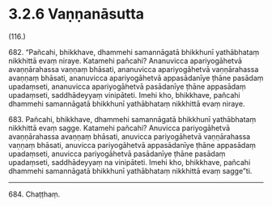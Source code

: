 

# 3.2.6 Vaṇṇanāsutta




(116.)

682\. “Pañcahi, bhikkhave, dhammehi samannāgatā bhikkhunī yathābhataṃ nikkhittā evaṃ niraye. Katamehi pañcahi? Ananuvicca apariyogāhetvā avaṇṇārahassa vaṇṇaṃ bhāsati, ananuvicca apariyogāhetvā vaṇṇārahassa avaṇṇaṃ bhāsati, ananuvicca apariyogāhetvā appasādanīye ṭhāne pasādaṃ upadaṃseti, ananuvicca apariyogāhetvā pasādanīye ṭhāne appasādaṃ upadaṃseti, saddhādeyyaṃ vinipāteti. Imehi kho, bhikkhave, pañcahi dhammehi samannāgatā bhikkhunī yathābhataṃ nikkhittā evaṃ niraye.

683\. Pañcahi, bhikkhave, dhammehi samannāgatā bhikkhunī yathābhataṃ nikkhittā evaṃ sagge. Katamehi pañcahi? Anuvicca pariyogāhetvā avaṇṇārahassa avaṇṇaṃ bhāsati, anuvicca pariyogāhetvā vaṇṇārahassa vaṇṇaṃ bhāsati, anuvicca pariyogāhetvā appasādanīye ṭhāne appasādaṃ upadaṃseti, anuvicca pariyogāhetvā pasādanīye ṭhāne pasādaṃ upadaṃseti, saddhādeyyaṃ na vinipāteti. Imehi kho, bhikkhave, pañcahi dhammehi samannāgatā bhikkhunī yathābhataṃ nikkhittā evaṃ sagge”ti.

---

684\. Chaṭṭhaṃ.






